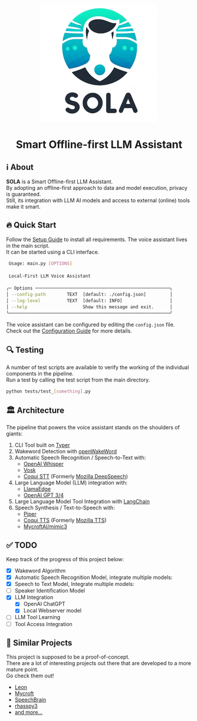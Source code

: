 <div align="center">
   <img src="assets/logo.jpeg" alt="SOLA" width="320" height="320" >
   <h1 align="center">Smart Offline-first LLM Assistant</h1>
</div>

## ℹ️ About

**SOLA** is a Smart Offline-first LLM Assistant.  
By adopting an offline-first approach to data and model execution, privacy is guaranteed.  
Still, its integration with LLM AI models and access to external (online) tools make it smart.

## 🔥 Quick Start

Follow the [Setup Guide](./Setup.md) to install all requirements.
The voice assistant lives in the main script.  
It can be started using a CLI interface.

```bash
 Usage: main.py [OPTIONS]

 Local-First LLM Voice Assistant

╭─ Options ───────────────────────────────────────────────────╮
│ --config-path        TEXT  [default: ./config.json]         │
│ --log-level          TEXT  [default: INFO]                  │
│ --help                     Show this message and exit.      │
╰─────────────────────────────────────────────────────────────╯
```

The voice assistant can be configured by editing the `config.json` file.  
Check out the [Configuration Guide](./Configuration.md) for more details.

## 🔍 Testing

A number of test scripts are available to verify the working of the individual components in the pipeline.  
Run a test by calling the test script from the main directory.

```bash
python tests/test_[something].py
```

## 🏛️ Architecture

The pipeline that powers the voice assistant stands on the shoulders of giants:

1. CLI Tool built on [Typer](https://github.com/tiangolo/typer)
2. Wakeword Detection with [openWakeWord](https://github.com/dscripka/openWakeWord)
3. Automatic Speech Recognition / Speech-to-Text with:
   - [OpenAI Whisper](https://openai.com/research/whisper)
   - [Vosk](https://alphacephei.com/vosk/install)
   - [Coqui STT](https://stt.readthedocs.io/en/latest/) (Formerly [Mozilla DeepSpeech](https://github.com/mozilla/DeepSpeech))
4. Large Language Model (LLM) integration with:
   - [LlamaEdge](https://llamaedge.com/)
   - [OpenAI GPT 3/4](https://openai.com/gpt-4)
5. Large Language Model Tool Integration with [LangChain](https://www.langchain.com/)
6. Speech Synthesis / Text-to-Speech with:
   - [Piper](https://github.com/rhasspy/piper)
   - [Coqui TTS](https://docs.coqui.ai/en/dev/index.html) (Formerly [Mozilla TTS](https://github.com/mozilla/TTS))
   - [MycroftAI/mimic3](https://github.com/MycroftAI/mimic3)

## ✅ TODO

Keep track of the progress of this project below:

- [x] Wakeword Algorithm
- [x] Automatic Speech Recognition Model, integrate multiple models:
- [x] Speech to Text Model, Integrate multiple models:
- [ ] Speaker Identification Model
- [x] LLM Integration
  - [x] OpenAI ChatGPT
  - [x] Local Webserver model
- [ ] LLM Tool Learning
- [ ] Tool Access Integration

## 🚀 Similar Projects

This project is supposed to be a proof-of-concept.  
There are a lot of interesting projects out there that are developed to a more mature point.  
Go check them out!

- [Leon](https://github.com/leon-ai/leon)
- [Mycroft](https://github.com/MycroftAI/mycroft-core)
- [SpeechBrain](https://github.com/speechbrain/speechbrain)
- [rhasspy3](https://github.com/rhasspy/rhasspy3/)
- [and more...](https://github.com/topics/voice-assistants)
